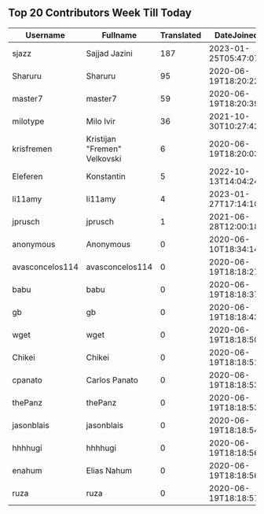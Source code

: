 ## Top 20 Contributors Week Till Today ##
|Username|Fullname|Translated|DateJoined|
|--------|--------|----------|----------|
|sjazz|Sajjad Jazini|187|2023-01-25T05:47:07.|
|Sharuru|Sharuru|95|2020-06-19T18:20:22.|
|master7|master7|59|2020-06-19T18:20:39.|
|milotype|Milo Ivir|36|2021-10-30T10:27:42.|
|krisfremen|Kristijan "Fremen" Velkovski|6|2020-06-19T18:20:03.|
|Eleferen|Konstantin|5|2022-10-13T14:04:24Z|
|li11amy|li11amy|4|2023-01-27T17:14:10.|
|jprusch|jprusch|1|2021-06-28T12:00:18.|
|anonymous|Anonymous|0|2020-06-10T18:34:14.|
|avasconcelos114|avasconcelos114|0|2020-06-19T18:18:27Z|
|babu|babu|0|2020-06-19T18:18:37.|
|gb|gb|0|2020-06-19T18:18:43.|
|wget|wget|0|2020-06-19T18:18:50Z|
|Chikei|Chikei|0|2020-06-19T18:18:51Z|
|cpanato|Carlos Panato|0|2020-06-19T18:18:53Z|
|thePanz|thePanz|0|2020-06-19T18:18:53Z|
|jasonblais|jasonblais|0|2020-06-19T18:18:54Z|
|hhhhugi|hhhhugi|0|2020-06-19T18:18:56.|
|enahum|Elias  Nahum|0|2020-06-19T18:18:56Z|
|ruza|ruza|0|2020-06-19T18:18:57.|
